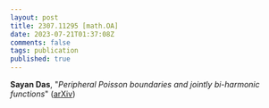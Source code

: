 ```yaml
---
layout: post
title: 2307.11295 [math.OA]
date: 2023-07-21T01:37:08Z
comments: false
tags: publication
published: true
---
```


<b>Sayan Das</b>, "<i>Peripheral Poisson boundaries and jointly bi-harmonic functions</i>" ([arXiv](http://arxiv.org/abs/2307.11295v1))
